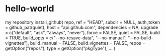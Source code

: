 # hello-world
my repository
install_github(
  repo,
  ref = "HEAD",
  subdir = NULL,
  auth_token = github_pat(quiet),
  host = "api.github.com",
  dependencies = NA,
  upgrade = c("default", "ask", "always", "never"),
  force = FALSE,
  quiet = FALSE,
  build = TRUE,
  build_opts = c("--no-resave-data", "--no-manual", "--no-build-vignettes"),
  build_manual = FALSE,
  build_vignettes = FALSE,
  repos = getOption("repos"),
  type = getOption("pkgType"),
  ...
)
